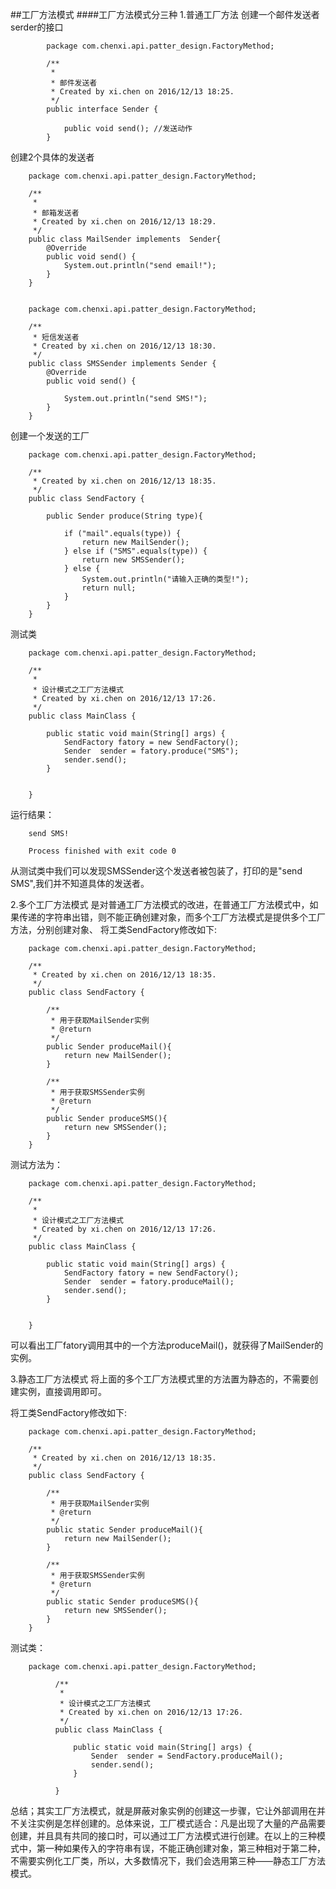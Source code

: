 ##工厂方法模式
####工厂方法模式分三种
1.普通工厂方法
创建一个邮件发送者serder的接口
        
            package com.chenxi.api.patter_design.FactoryMethod;
            
            /**
             *
             * 邮件发送者
             * Created by xi.chen on 2016/12/13 18:25.
             */
            public interface Sender {
            
                public void send(); //发送动作
            }

创建2个具体的发送者

        package com.chenxi.api.patter_design.FactoryMethod;
        
        /**
         *
         * 邮箱发送者
         * Created by xi.chen on 2016/12/13 18:29.
         */
        public class MailSender implements  Sender{
            @Override
            public void send() {
                System.out.println("send email!");
            }
        }
        
       
        package com.chenxi.api.patter_design.FactoryMethod;
        
        /**
         * 短信发送者
         * Created by xi.chen on 2016/12/13 18:30.
         */
        public class SMSSender implements Sender {
            @Override
            public void send() {
        
                System.out.println("send SMS!");
            }
        }

创建一个发送的工厂

        package com.chenxi.api.patter_design.FactoryMethod;
        
        /**
         * Created by xi.chen on 2016/12/13 18:35.
         */
        public class SendFactory {
        
            public Sender produce(String type){
        
                if ("mail".equals(type)) {
                    return new MailSender();
                } else if ("SMS".equals(type)) {
                    return new SMSSender();
                } else {
                    System.out.println("请输入正确的类型!");
                    return null;
                }
            }
        }

测试类

        package com.chenxi.api.patter_design.FactoryMethod;
        
        /**
         *
         * 设计模式之工厂方法模式
         * Created by xi.chen on 2016/12/13 17:26.
         */
        public class MainClass {
        
            public static void main(String[] args) {
                SendFactory fatory = new SendFactory();
                Sender  sender = fatory.produce("SMS");
                sender.send();
            }
        
        
        }

运行结果：

        send SMS!
        
        Process finished with exit code 0
        
从测试类中我们可以发现SMSSender这个发送者被包装了，打印的是"send SMS",我们并不知道具体的发送者。

2.多个工厂方法模式
是对普通工厂方法模式的改进，在普通工厂方法模式中，如果传递的字符串出错，则不能正确创建对象，而多个工厂方法模式是提供多个工厂方法，分别创建对象、
将工类SendFactory修改如下:

        package com.chenxi.api.patter_design.FactoryMethod;
        
        /**
         * Created by xi.chen on 2016/12/13 18:35.
         */
        public class SendFactory {
        
            /**
             * 用于获取MailSender实例
             * @return
             */
            public Sender produceMail(){
                return new MailSender();
            }
        
            /**
             * 用于获取SMSSender实例
             * @return
             */
            public Sender produceSMS(){
                return new SMSSender();
            }
        }

测试方法为：

        package com.chenxi.api.patter_design.FactoryMethod;
        
        /**
         *
         * 设计模式之工厂方法模式
         * Created by xi.chen on 2016/12/13 17:26.
         */
        public class MainClass {
        
            public static void main(String[] args) {
                SendFactory fatory = new SendFactory();
                Sender  sender = fatory.produceMail();
                sender.send();
            }
        
        
        }

可以看出工厂fatory调用其中的一个方法produceMail()，就获得了MailSender的实例。

3.静态工厂方法模式
将上面的多个工厂方法模式里的方法置为静态的，不需要创建实例，直接调用即可。

将工类SendFactory修改如下:

        package com.chenxi.api.patter_design.FactoryMethod;
        
        /**
         * Created by xi.chen on 2016/12/13 18:35.
         */
        public class SendFactory {
        
            /**
             * 用于获取MailSender实例
             * @return
             */
            public static Sender produceMail(){
                return new MailSender();
            }
        
            /**
             * 用于获取SMSSender实例
             * @return
             */
            public static Sender produceSMS(){
                return new SMSSender();
            }
        }
        
测试类：

        package com.chenxi.api.patter_design.FactoryMethod;
              
              /**
               *
               * 设计模式之工厂方法模式
               * Created by xi.chen on 2016/12/13 17:26.
               */
              public class MainClass {
              
                  public static void main(String[] args) {
                      Sender  sender = SendFactory.produceMail();
                      sender.send();
                  }
              
              }  

总结；其实工厂方法模式，就是屏蔽对象实例的创建这一步骤，它让外部调用在并不关注实例是怎样创建的。总体来说，工厂模式适合：凡是出现了大量的产品需要创建，并且具有共同的接口时，可以通过工厂方法模式进行创建。在以上的三种模式中，第一种如果传入的字符串有误，不能正确创建对象，第三种相对于第二种，不需要实例化工厂类，所以，大多数情况下，我们会选用第三种——静态工厂方法模式。


